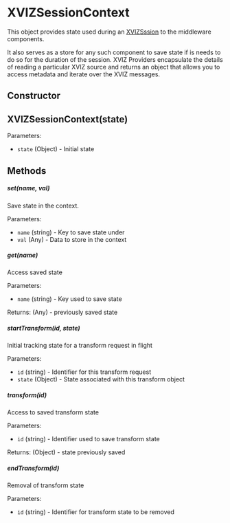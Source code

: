 # XVIZSessionContext

This object provides state used during an
[XVIZSssion](/docs/api-reference/server/overview-session.md) to the middleware components.

It also serves as a store for any such component to save state if is needs to do so for the duration
of the session. XVIZ Providers encapsulate the details of reading a particular XVIZ source and
returns an object that allows you to access metadata and iterate over the XVIZ messages.

## Constructor

## XVIZSessionContext(state)

Parameters:

- `state` (Object) - Initial state

## Methods

##### set(name, val)

Save state in the context.

Parameters:

- `name` (string) - Key to save state under
- `val` (Any) - Data to store in the context

##### get(name)

Access saved state

Parameters:

- `name` (string) - Key used to save state

Returns: (Any) - previously saved state

##### startTransform(id, state)

Initial tracking state for a transform request in flight

Parameters:

- `id` (string) - Identifier for this transform request
- `state` (Object) - State associated with this transform object

##### transform(id)

Access to saved transform state

Parameters:

- `id` (string) - Identifier used to save transform state

Returns: (Object) - state previously saved

##### endTransform(id)

Removal of transform state

Parameters:

- `id` (string) - Identifier for transform state to be removed
